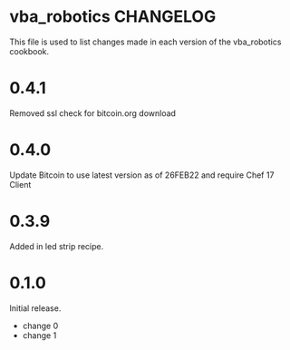 # vba_robotics CHANGELOG

This file is used to list changes made in each version of the vba_robotics cookbook.
# 0.4.1
Removed ssl check for bitcoin.org download
# 0.4.0
Update Bitcoin to use latest version as of 26FEB22 and require Chef 17 Client
# 0.3.9
Added in led strip recipe.
# 0.1.0

Initial release.

- change 0
- change 1

